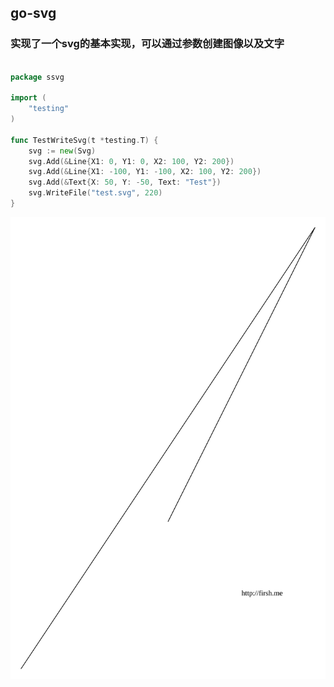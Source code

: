 ## go-svg 


### 实现了一个svg的基本实现，可以通过参数创建图像以及文字


```go

package ssvg

import (
	"testing"
)

func TestWriteSvg(t *testing.T) {
	svg := new(Svg)
	svg.Add(&Line{X1: 0, Y1: 0, X2: 100, Y2: 200})
	svg.Add(&Line{X1: -100, Y1: -100, X2: 100, Y2: 200})
	svg.Add(&Text{X: 50, Y: -50, Text: "Test"})
	svg.WriteFile("test.svg", 220)
}


```

![test.svg](test.svg)